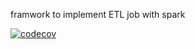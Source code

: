 framwork to implement ETL job with spark

[![codecov](https://codecov.io/gh/your_username/your_repo/branch/main/graph/badge.svg)](https://codecov.io/gh/tsafacjo/SPARK_ETL_LIB)

